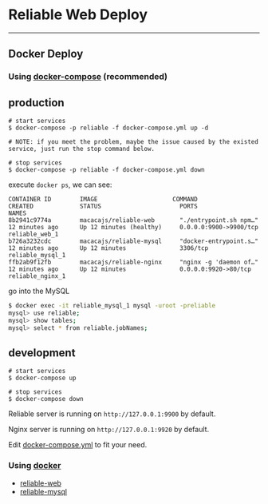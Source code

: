 # Reliable Web Deploy

---

## Docker Deploy

### Using [docker-compose](https://docs.docker.com/compose/) (recommended)

## production

```
# start services
$ docker-compose -p reliable -f docker-compose.yml up -d

# NOTE: if you meet the problem, maybe the issue caused by the existed service, just run the stop command below.

# stop services
$ docker-compose -p reliable -f docker-compose.yml down
```

execute `docker ps`, we can see:

```
CONTAINER ID        IMAGE                     COMMAND                  CREATED             STATUS                      PORTS                                            NAMES
8b2941c9774a        macacajs/reliable-web       "./entrypoint.sh npm…"   12 minutes ago      Up 12 minutes (healthy)     0.0.0.0:9900->9900/tcp                           reliable_web_1
b726a3232cdc        macacajs/reliable-mysql     "docker-entrypoint.s…"   12 minutes ago      Up 12 minutes               3306/tcp                                         reliable_mysql_1
ffb2ab9f12fb        macacajs/reliable-nginx     "nginx -g 'daemon of…"   12 minutes ago      Up 12 minutes               0.0.0.0:9920->80/tcp                             reliable_nginx_1
```

go into the MySQL

```bash
$ docker exec -it reliable_mysql_1 mysql -uroot -preliable
mysql> use reliable;
mysql> show tables;
mysql> select * from reliable.jobNames;
```

## development

```
# start services
$ docker-compose up

# stop services
$ docker-compose down
```

Reliable server is running on `http://127.0.0.1:9900` by default.

Nginx server is running on `http://127.0.0.1:9920` by default.

Edit [docker-compose.yml](https://github.com/macacajs/reliable/blob/master/docker-compose.yml) to fit your need.

### Using [docker](https://docs.docker.com/)

- [reliable-web](../../docker/reliable-web/README.md)
- [reliable-mysql](../../docker/reliable-mysql/README.md)
